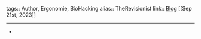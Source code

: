 tags:: Author, Ergonomie, BioHacking
alias:: TheRevisionist
link:: [Blog](https://www.therevisionist.org/)
[[Sep 21st, 2023]]
***

-